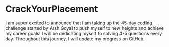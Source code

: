 # CrackYourPlacement 

I am super excited to announce that I am taking up the 45-day coding challenge started by Arsh Goyal to push myself to new heights and achieve my career goals! I will be dedicating myself to solving 4-5 questions every day. Throughout this journey, I will update my progress on GitHub.
